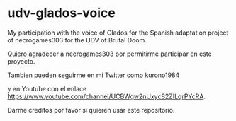 # udv-glados-voice
My participation with the voice of Glados for the Spanish adaptation project of necrogames303 for the UDV of Brutal Doom. 

Quiero agradecer a necrogames303 por permitirme participar en este proyecto. 

Tambien pueden seguirme en mi Twitter como kurono1984

y en Youtube con el enlace https://www.youtube.com/channel/UCBWgw2nUxyc82ZILqrPYcRA.

Darme creditos por favor si quieren usar este repositorio. 
